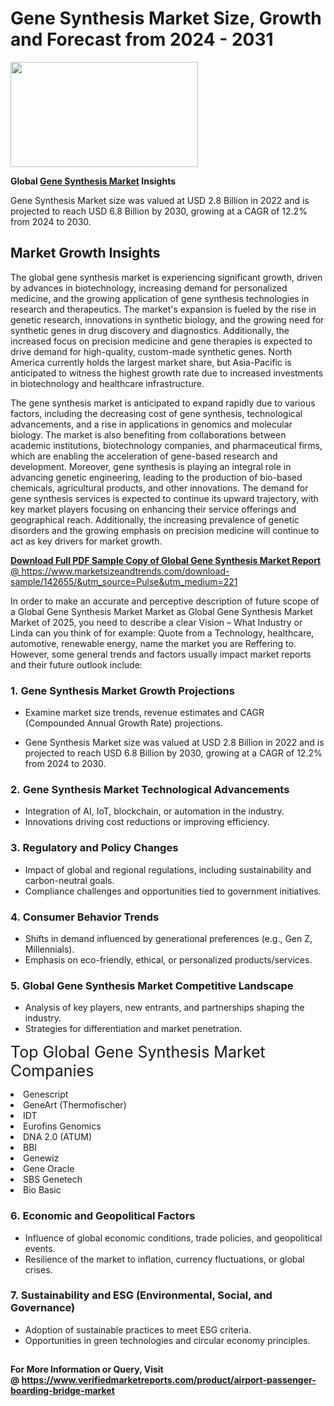 <H1>Gene Synthesis Market Size, Growth and Forecast from 2024 - 2031</H1><img class="aligncenter size-medium wp-image-584254" src="https://thirdeyenews.in/wp-content/uploads/2024/09/Global-Market-Research-300x168.jpeg" alt="" width="300" height="168" /><p><strong>Global&nbsp;<a href="https://www.marketsizeandtrends.com/download-sample/142655/&amp;utm_source=Pulse&amp;utm_medium=221">Gene Synthesis Market</a> Insights</strong></p><p>Gene Synthesis Market size was valued at USD 2.8 Billion in 2022 and is projected to reach USD 6.8 Billion by 2030, growing at a CAGR of 12.2% from 2024 to 2030.</p><p><h2>Market Growth Insights</h2> <p>The global gene synthesis market is experiencing significant growth, driven by advances in biotechnology, increasing demand for personalized medicine, and the growing application of gene synthesis technologies in research and therapeutics. The market's expansion is fueled by the rise in genetic research, innovations in synthetic biology, and the growing need for synthetic genes in drug discovery and diagnostics. Additionally, the increased focus on precision medicine and gene therapies is expected to drive demand for high-quality, custom-made synthetic genes. North America currently holds the largest market share, but Asia-Pacific is anticipated to witness the highest growth rate due to increased investments in biotechnology and healthcare infrastructure.</p> <p><a href="#"></a></p> <p>The gene synthesis market is anticipated to expand rapidly due to various factors, including the decreasing cost of gene synthesis, technological advancements, and a rise in applications in genomics and molecular biology. The market is also benefiting from collaborations between academic institutions, biotechnology companies, and pharmaceutical firms, which are enabling the acceleration of gene-based research and development. Moreover, gene synthesis is playing an integral role in advancing genetic engineering, leading to the production of bio-based chemicals, agricultural products, and other innovations. The demand for gene synthesis services is expected to continue its upward trajectory, with key market players focusing on enhancing their service offerings and geographical reach. Additionally, the increasing prevalence of genetic disorders and the growing emphasis on precision medicine will continue to act as key drivers for market growth. <p><a href="#"></p><p><span class=""><strong>Download Full PDF Sample Copy of Global Gene Synthesis Market Report</strong> @ <a href="https://www.marketsizeandtrends.com/download-sample/142655/&amp;utm_source=Pulse&amp;utm_medium=221" target="_blank">https://www.marketsizeandtrends.com/download-sample/142655/&amp;utm_source=Pulse&amp;utm_medium=221</a></span></p><p>In order to make an accurate and perceptive description of future scope of a Global&nbsp;Gene Synthesis Market Market as Global&nbsp;Gene Synthesis Market Market of 2025, you need to describe a clear Vision &ndash; What Industry or Linda can you think of for example: Quote from a Technology, healthcare, automotive, renewable energy, name the market you are Reffering to. However, some general trends and factors usually impact market reports and their future outlook include:</p><h3>1.&nbsp;<strong>Gene Synthesis Market Growth Projections</strong></h3><ul><li>Examine market size trends, revenue estimates and CAGR (Compounded Annual Growth Rate) projections.</li><li><p>Gene Synthesis Market size was valued at USD 2.8 Billion in 2022 and is projected to reach USD 6.8 Billion by 2030, growing at a CAGR of 12.2% from 2024 to 2030.</p></li></ul><h3>2.&nbsp;<strong>Gene Synthesis Market Technological Advancements</strong></h3><ul><li>Integration of AI, IoT, blockchain, or automation in the industry.</li><li>Innovations driving cost reductions or improving efficiency.</li></ul><h3>3.&nbsp;<strong>Regulatory and Policy Changes</strong></h3><ul><li>Impact of global and regional regulations, including sustainability and carbon-neutral goals.</li><li>Compliance challenges and opportunities tied to government initiatives.</li></ul><h3>4.&nbsp;<strong>Consumer Behavior Trends</strong></h3><ul><li>Shifts in demand influenced by generational preferences (e.g., Gen Z, Millennials).</li><li>Emphasis on eco-friendly, ethical, or personalized products/services.</li></ul><h3>5.&nbsp;<strong>Global Gene Synthesis Market Competitive Landscape</strong></h3><ul><li>Analysis of key players, new entrants, and partnerships shaping the industry.</li><li>Strategies for differentiation and market penetration.</li></ul><p data-pm-slice="1 1 []"><span style="color: inherit; font-family: inherit; font-size: 25px;">Top Global Gene Synthesis Market Companies</span></p><div class="" data-test-id=""><p><li>Genescript</li><li> GeneArt (Thermofischer)</li><li> IDT</li><li> Eurofins Genomics</li><li> DNA 2.0 (ATUM)</li><li> BBI</li><li> Genewiz</li><li> Gene Oracle</li><li> SBS Genetech</li><li> Bio Basic</li></p></div><h3>6.&nbsp;<strong>Economic and Geopolitical Factors</strong></h3><ul><li>Influence of global economic conditions, trade policies, and geopolitical events.</li><li>Resilience of the market to inflation, currency fluctuations, or global crises.</li></ul><h3>7.&nbsp;<strong>Sustainability and ESG (Environmental, Social, and Governance)</strong></h3><ul><li>Adoption of sustainable practices to meet ESG criteria.</li><li>Opportunities in green technologies and circular economy principles.</li></ul><h2><strong style="font-size: 14px;">For More Information or Query, Visit @&nbsp;</strong><a style="background-color: #ffffff; font-size: 14px;" href="https://www.marketsizeandtrends.com/report/gene-synthesis-market/" target="_blank">https://www.verifiedmarketreports.com/product/airport-passenger-boarding-bridge-market</a></h2>
